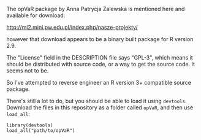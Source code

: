 The opVaR package by Anna Patrycja Zalewska is mentioned here and available for download:

http://mi2.mini.pw.edu.pl/index.php/nasze-projekty/

however that download appears to be a binary built package for R version 2.9.

The "License" field in the DESCRIPTION file says "GPL-3", which means it should be distributed with source code, or a way to get
the source code. It seems not to be.

So I've attempted to reverse engineer an R version 3+ compatible source package.

There's still a lot to do, but you should be able to load it using `devtools`. Download the files in this repository
as a folder called `opVaR`, and then use `load_all`:

```
library(devtools)
load_all("path/to/opVaR")
```
